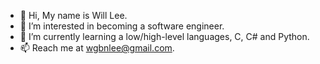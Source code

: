 - 👋 Hi, My name is Will Lee.
- 👀 I’m interested in becoming a software engineer.
- 🌱 I’m currently learning a low/high-level languages, C, C# and Python.
- 📫 Reach me at wgbnlee@gmail.com.

<!---
wgbnlee/wgbnlee is a ✨ special ✨ repository because its `README.md` (this file) appears on your GitHub profile.
You can click the Preview link to take a look at your changes.
--->
